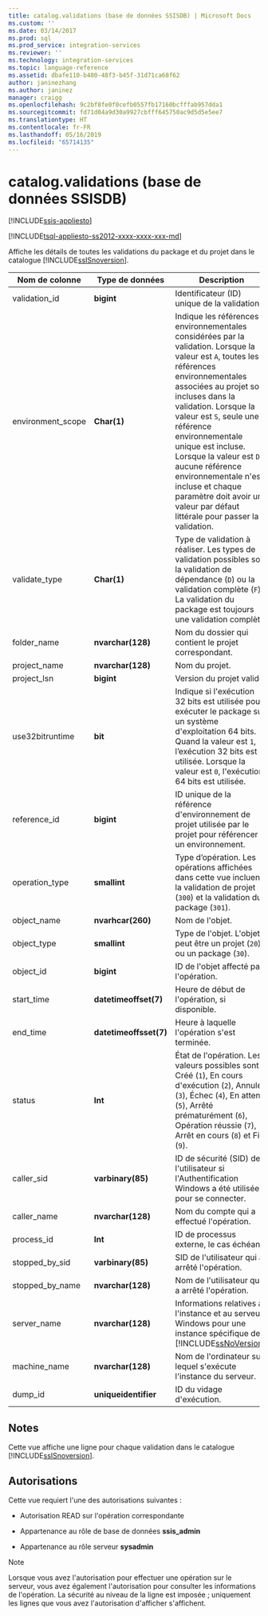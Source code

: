 ```yaml
---
title: catalog.validations (base de données SSISDB) | Microsoft Docs
ms.custom: ''
ms.date: 03/14/2017
ms.prod: sql
ms.prod_service: integration-services
ms.reviewer: ''
ms.technology: integration-services
ms.topic: language-reference
ms.assetid: dbafe110-b480-48f3-b45f-31d71ca68f62
author: janinezhang
ms.author: janinez
manager: craigg
ms.openlocfilehash: 9c2bf8fe0f0cefb0557fb17160bcfffab957dda1
ms.sourcegitcommit: fd71d04a9d30a9927cbfff645750ac9d5d5e5ee7
ms.translationtype: HT
ms.contentlocale: fr-FR
ms.lasthandoff: 05/16/2019
ms.locfileid: "65714135"
---
```

# <a name="catalogvalidations-ssisdb-database"></a>catalog.validations (base de données SSISDB)

[!INCLUDE[ssis-appliesto](../../includes/ssis-appliesto-ssvrpluslinux-asdb-asdw-xxx.md)]


[!INCLUDE[tsql-appliesto-ss2012-xxxx-xxxx-xxx-md](../../includes/tsql-appliesto-ss2012-xxxx-xxxx-xxx-md.md)]

  Affiche les détails de toutes les validations du package et du projet dans le catalogue [!INCLUDE[ssISnoversion](../../includes/ssisnoversion-md.md)].  
  
|Nom de colonne|Type de données|Description|  
|-----------------|---------------|-----------------|  
|validation_id|**bigint**|Identificateur (ID) unique de la validation.|  
|environment_scope|**Char(1)**|Indique les références environnementales considérées par la validation. Lorsque la valeur est `A`, toutes les références environnementales associées au projet sont incluses dans la validation. Lorsque la valeur est `S`, seule une référence environnementale unique est incluse. Lorsque la valeur est `D`, aucune référence environnementale n'est incluse et chaque paramètre doit avoir une valeur par défaut littérale pour passer la validation.|  
|validate_type|**Char(1)**|Type de validation à réaliser. Les types de validation possibles sont la validation de dépendance (`D`) ou la validation complète (`F`). La validation du package est toujours une validation complète.|  
|folder_name|**nvarchar(128)**|Nom du dossier qui contient le projet correspondant.|  
|project_name|**nvarchar(128)**|Nom du projet.|  
|project_lsn|**bigint**|Version du projet validé.|  
|use32bitruntime|**bit**|Indique si l'exécution 32 bits est utilisée pour exécuter le package sur un système d'exploitation 64 bits. Quand la valeur est `1`, l’exécution 32 bits est utilisée. Lorsque la valeur est `0`, l'exécution 64 bits est utilisée.|  
|reference_id|**bigint**|ID unique de la référence d'environnement de projet utilisée par le projet pour référencer un environnement.|  
|operation_type|**smallint**|Type d’opération. Les opérations affichées dans cette vue incluent la validation de projet (`300`) et la validation du package (`301`).|  
|object_name|**nvarhcar(260)**|Nom de l'objet.|  
|object_type|**smallint**|Type de l'objet. L'objet peut être un projet (`20`) ou un package (`30`).|  
|object_id|**bigint**|ID de l'objet affecté par l'opération.|  
|start_time|**datetimeoffset(7)**|Heure de début de l'opération, si disponible.|  
|end_time|**datetimeoffsset(7)**|Heure à laquelle l'opération s'est terminée.|  
|status|**Int**|État de l'opération. Les valeurs possibles sont Créé (`1`), En cours d'exécution (`2`), Annulé (`3`), Échec (`4`), En attente (`5`), Arrêté prématurément (`6`), Opération réussie (`7`), Arrêt en cours (`8`) et Fin (`9`).|  
|caller_sid|**varbinary(85)**|ID de sécurité (SID) de l'utilisateur si l'Authentification Windows a été utilisée pour se connecter.|  
|caller_name|**nvarchar(128)**|Nom du compte qui a effectué l'opération.|  
|process_id|**Int**|ID de processus externe, le cas échéant.|  
|stopped_by_sid|**varbinary(85)**|SID de l'utilisateur qui a arrêté l'opération.|  
|stopped_by_name|**nvarchar(128)**|Nom de l'utilisateur qui a arrêté l'opération.|  
|server_name|**nvarchar(128)**|Informations relatives à l'instance et au serveur Windows pour une instance spécifique de [!INCLUDE[ssNoVersion](../../includes/ssnoversion-md.md)].|  
|machine_name|**nvarchar(128)**|Nom de l'ordinateur sur lequel s'exécute l'instance du serveur.|  
|dump_id|**uniqueidentifier**|ID du vidage d'exécution.|  
  
## <a name="remarks"></a>Notes   
 Cette vue affiche une ligne pour chaque validation dans le catalogue [!INCLUDE[ssISnoversion](../../includes/ssisnoversion-md.md)].  
  
## <a name="permissions"></a>Autorisations  
 Cette vue requiert l'une des autorisations suivantes :  
  
-   Autorisation READ sur l'opération correspondante  
  
-   Appartenance au rôle de base de données **ssis_admin**  
  
-   Appartenance au rôle serveur **sysadmin**  
  
> [!NOTE]  
>  Lorsque vous avez l'autorisation pour effectuer une opération sur le serveur, vous avez également l'autorisation pour consulter les informations de l'opération. La sécurité au niveau de la ligne est imposée ; uniquement les lignes que vous avez l'autorisation d'afficher s'affichent.  
  
  
